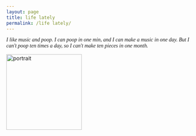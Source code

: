 ```yaml
---
layout: page
title: life lately
permalink: /life lately/
---
```


<p style="font-family: Georgia, 'Times New Roman', serif; font-style: italic;">
  I like music and poop. I can poop in one min, and I can make a music in one day. But I can't poop ten times a day, so I can't make ten pieces in one month.
</p>

<img src="https://www.yuriumemoto.com/pics/i can't.jpg" alt="portrait" width="200">  
